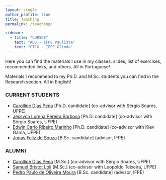 ```yaml
---
layout: single
author_profile: true
title: Teaching
permalink: /teaching/

sidebar:
  - title: "CURSOS"
    text: "ADS - IFPE Paulista"
    text: "CTCG - IFPE Olinda"
---
```


Here you can find the materials I use in my classes: slides, list of exercises, recommended links, and others. All in Portuguese!

Materials I recommend to my Ph.D. and M.Sc. students you can find in the Research section. All in English!

### CURRENT STUDENTS
- [Carolline Dias Pena](http://lattes.cnpq.br/3172061554093280) \[Ph.D. candidate\] (co-advisor with Sérgio Soares, UFPE)
- [Jessyca Lorena Pereira Barbosa](http://lattes.cnpq.br/6951473307764949) \[Ph.D. candidate\] (co-advisor with Sérgio Soares, UFPE)
- [Edwin Carlo Ribeiro Marinho](http://lattes.cnpq.br/3157341399726804) \[Ph.D. candidate\] (co-advisor with Kiev Gama, UFPE)
- [Jonas Feliz de Souza](http://lattes.cnpq.br/9835625632853421) \[B.Sc. candidate\] (advisor, IFPE)

### ALUMNI
- [Carolline Dias Pena](http://lattes.cnpq.br/3172061554093280) \[M.Sc.\] (co-advisor with Sérgio Soares, UFPE)
- [Samuel Bristot Loli](http://lattes.cnpq.br/6906525639794139) \[M.Sc.\] (co-advisor with Leopoldo Teixeira, UFPE)
- [Pedro Paulo de Oliveira Moura](http://lattes.cnpq.br/5107529910755765) \[B.Sc. candidate\] (advisor, IFPE)

